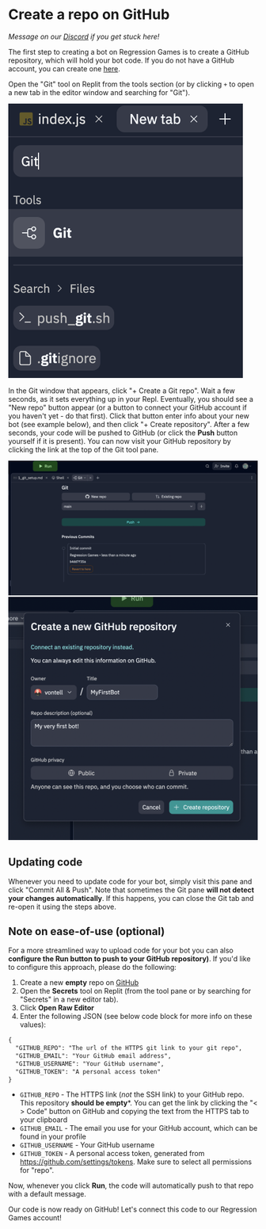 # Create a repo on GitHub

_Message on our [Discord](https://discord.com/invite/925SYVse2H) if you get stuck here!_

The first step to creating a bot on Regression Games is to
create a GitHub repository, which will hold your bot code. 
If you do not have a GitHub account, you can create one 
[here](https://github.com).

Open the "Git" tool on Replit from the tools section (or by clicking
`+` to open a new tab in the editor window and searching for "Git").

![Git tool on Replit](images/replit_git_1.png)

In the Git window that appears, click "+ Create a Git repo". Wait a few
seconds, as it sets everything up in your Repl. Eventually, you should
see a "New repo" button appear (or a button to connect your GitHub account
if you haven't yet - do that first). Click that button enter info about your
new bot (see example below), and then click
"+ Create repository". After a few seconds, your code will be pushed
to GitHub (or click the **Push** button yourself if it is present).
You can now visit your GitHub repository by clicking the
link at the top of the Git tool pane.

![Git initialized](images/replit_git_2.png)
![Git initialized](images/replit_git_3.png)

## Updating code

Whenever you need to update code for your bot, simply visit this
pane and click "Commit All & Push". Note that sometimes the Git 
pane **will not detect your changes automatically**. If this happens,
you can close the Git tab and re-open it using the steps above.

## Note on ease-of-use (optional)

For a more streamlined way to upload code for your bot you can also 
**configure the Run button to push to your GitHub repository)**. If you'd 
like to configure this approach, please do the following:

1. Create a new **empty** repo on [GitHub](https://github.com)
2. Open the **Secrets** tool on Replit (from the tool pane or by searching
   for "Secrets" in a new editor tab).
3. Click **Open Raw Editor**
4. Enter the following JSON (see below code block for more info on these values):

```
{
  "GITHUB_REPO": "The url of the HTTPS git link to your git repo",
  "GITHUB_EMAIL": "Your GitHub email address",
  "GITHUB_USERNAME": "Your GitHub username",
  "GITHUB_TOKEN": "A personal access token"
}
```

* `GITHUB_REPO` - The HTTPS link (_not_ the SSH link) to your GitHub repo. This repository **should be empty***. You can get the link by clicking the "< > Code" button on GitHub and copying the text from the HTTPS tab to your clipboard
* `GITHUB_EMAIL` - The email you use for your GitHub account, which can be found in your profile
* `GITHUB_USERNAME` - Your GitHub username
* `GITHUB_TOKEN` - A personal access token, generated from https://github.com/settings/tokens. Make sure to select all permissions for "repo".

Now, whenever you click **Run**, the code will automatically push to that repo with a default
message.

Our code is now ready on GitHub! Let's connect this code to our Regression Games
account!